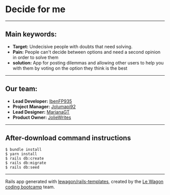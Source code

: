 Decide for me
=============
--------------

Main keywords:
--------------
* **Target:** Undecisive people with doubts that need solving.
* **Pain:** People can't decide between options and need a second opinion in order to solve them
* **solution:** App for posting dilemmas and allowing other users to help you with them by voting on the option they think is the best
----------------------------------------------------------------------------------------------------
Our team:
--------
* **Lead Developer:** [IbenFP935](https://github.com/IbenFP935)
* **Project Manager:** [Jolumapi92](https://github.com/jolumapi92)
* **Lead Designer:** [MarianaGT](https://github.com/MarianaGT)
* **Product Owner:** [JolieWrites](https://github.com/joliewrites)

-----------------------------------------------------------------

After-download command instructions
-----------------------------------
```
$ bundle install
$ yarn install
$ rails db:create
$ rails db:migrate
$ rails db:seed
 ```
-----------------------

Rails app generated with [lewagon/rails-templates](https://github.com/lewagon/rails-templates), created by the [Le Wagon coding bootcamp](https://www.lewagon.com) team.

